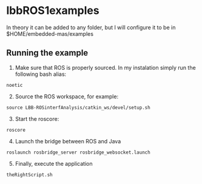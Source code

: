 # lbbROS1examples
In theory it can be added to any folder, but I will configure it to be in $HOME/embedded-mas/examples

## Running the example

1. Make sure that ROS is properly sourced. In my instalation simply run the following bash alias: 
```
noetic
```

2. Source the ROS workspace, for example: 
```
source LBB-ROSinterfAnalysis/catkin_ws/devel/setup.sh
```

3. Start the roscore:
```
roscore
```

4. Launch the bridge between ROS and Java
```
roslaunch rosbridge_server rosbridge_websocket.launch
```

5. Finally, execute the application
```
theRightScript.sh
```
